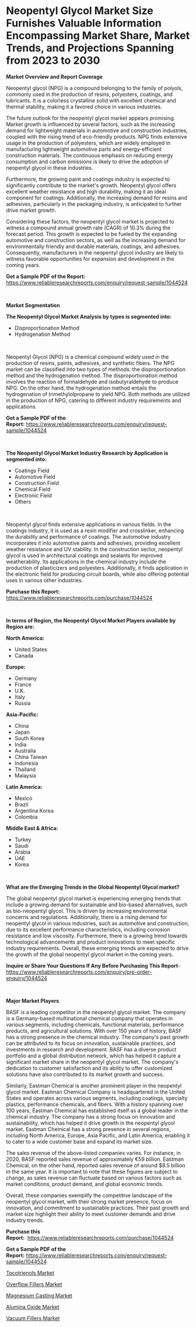 <p><h1>Neopentyl Glycol Market Size Furnishes Valuable Information Encompassing Market Share, Market Trends, and Projections Spanning from 2023 to 2030</h1></p><p><strong>Market Overview and Report Coverage</strong></p>
<p><p>Neopentyl glycol (NPG) is a compound belonging to the family of polyols, commonly used in the production of resins, polyesters, coatings, and lubricants. It is a colorless crystalline solid with excellent chemical and thermal stability, making it a favored choice in various industries.</p><p>The future outlook for the neopentyl glycol market appears promising. Market growth is influenced by several factors, such as the increasing demand for lightweight materials in automotive and construction industries, coupled with the rising trend of eco-friendly products. NPG finds extensive usage in the production of polyesters, which are widely employed in manufacturing lightweight automotive parts and energy-efficient construction materials. The continuous emphasis on reducing energy consumption and carbon emissions is likely to drive the adoption of neopentyl glycol in these industries.</p><p>Furthermore, the growing paint and coatings industry is expected to significantly contribute to the market's growth. Neopentyl glycol offers excellent weather resistance and high durability, making it an ideal component for coatings. Additionally, the increasing demand for resins and adhesives, particularly in the packaging industry, is anticipated to further drive market growth.</p><p>Considering these factors, the neopentyl glycol market is projected to witness a compound annual growth rate (CAGR) of 10.3% during the forecast period. This growth is expected to be fueled by the expanding automotive and construction sectors, as well as the increasing demand for environmentally friendly and durable materials, coatings, and adhesives. Consequently, manufacturers in the neopentyl glycol industry are likely to witness favorable opportunities for expansion and development in the coming years.</p></p>
<p><strong>Get a Sample PDF of the Report:</strong> <a href="https://www.reliableresearchreports.com/enquiry/request-sample/1044524">https://www.reliableresearchreports.com/enquiry/request-sample/1044524</a></p>
<p>&nbsp;</p>
<p><strong>Market Segmentation</strong></p>
<p><strong>The Neopentyl Glycol Market Analysis by types is segmented into:</strong></p>
<p><ul><li>Disproportionation Method</li><li>Hydrogenation Method</li></ul></p>
<p>&nbsp;</p>
<p><p>Neopentyl Glycol (NPG) is a chemical compound widely used in the production of resins, paints, adhesives, and synthetic fibers. The NPG market can be classified into two types of methods: the disproportionation method and the hydrogenation method. The disproportionation method involves the reaction of formaldehyde and isobutyraldehyde to produce NPG. On the other hand, the hydrogenation method entails the hydrogenation of trimethylolpropane to yield NPG. Both methods are utilized in the production of NPG, catering to different industry requirements and applications.</p></p>
<p><strong>Get a Sample PDF of the Report:</strong>&nbsp;<a href="https://www.reliableresearchreports.com/enquiry/request-sample/1044524">https://www.reliableresearchreports.com/enquiry/request-sample/1044524</a></p>
<p>&nbsp;</p>
<p><strong>The Neopentyl Glycol Market Industry Research by Application is segmented into:</strong></p>
<p><ul><li>Coatings Field</li><li>Automotive Field</li><li>Construction Field</li><li>Chemical Field</li><li>Electronic Field</li><li>Others</li></ul></p>
<p>&nbsp;</p>
<p><p>Neopentyl glycol finds extensive applications in various fields. In the coatings industry, it is used as a resin modifier and crosslinker, enhancing the durability and performance of coatings. The automotive industry incorporates it into automotive paints and adhesives, providing excellent weather resistance and UV stability. In the construction sector, neopentyl glycol is used in architectural coatings and sealants for improved weatherability. Its applications in the chemical industry include the production of plasticizers and polyesters. Additionally, it finds application in the electronic field for producing circuit boards, while also offering potential uses in various other industries.</p></p>
<p><strong>Purchase this Report:</strong>&nbsp; <a href="https://www.reliableresearchreports.com/purchase/1044524">https://www.reliableresearchreports.com/purchase/1044524</a></p>
<p>&nbsp;</p>
<p><strong>In terms of Region, the Neopentyl Glycol Market Players available by Region are:</strong></p>
<p>
    <p> <strong> North America: </strong>
        <ul>
            <li>United States</li>
            <li>Canada</li>
        </ul>
        </p> 
    <p> <strong> Europe: </strong>
        <ul>
            <li>Germany</li>
            <li>France</li>
            <li>U.K.</li>
            <li>Italy</li>
            <li>Russia</li>
        </ul>
        </p> 
    <p> <strong> Asia-Pacific: </strong>
        <ul>
            <li>China</li>
            <li>Japan</li>
            <li>South Korea</li>
            <li>India</li>
            <li>Australia</li>
            <li>China Taiwan</li>
            <li>Indonesia</li>
            <li>Thailand</li>
            <li>Malaysia</li>
        </ul>
        </p> 
    <p> <strong> Latin America: </strong>
        <ul>
            <li>Mexico</li>
            <li>Brazil</li>
            <li>Argentina Korea</li>
            <li>Colombia</li>
        </ul>
        </p> 
    <p> <strong> Middle East & Africa: </strong>
        <ul>
            <li>Turkey</li>
            <li>Saudi</li>
            <li>Arabia</li>
            <li>UAE</li>
            <li>Korea</li>
        </ul>
    </p>
    </p>
<p>&nbsp;</p>
<p><strong>What are the Emerging Trends in the Global Neopentyl Glycol market?</strong></p>
<p><p>The global neopentyl glycol market is experiencing emerging trends that include a growing demand for sustainable and bio-based alternatives, such as bio-neopentyl glycol. This is driven by increasing environmental concerns and regulations. Additionally, there is a rising demand for neopentyl glycol in various industries, such as automotive and construction, due to its excellent performance characteristics, including corrosion resistance and low viscosity. Furthermore, there is a growing trend towards technological advancements and product innovations to meet specific industry requirements. Overall, these emerging trends are expected to drive the growth of the global neopentyl glycol market in the coming years.</p></p>
<p><strong>Inquire or Share Your Questions If Any Before Purchasing This Report</strong>- <a href="https://www.reliableresearchreports.com/enquiry/pre-order-enquiry/1044524">https://www.reliableresearchreports.com/enquiry/pre-order-enquiry/1044524</a></p>
<p>&nbsp;</p>
<p><strong>Major Market Players</strong></p>
<p><p>BASF is a leading competitor in the neopentyl glycol market. The company is a Germany-based multinational chemical company that operates in various segments, including chemicals, functional materials, performance products, and agricultural solutions. With over 150 years of history, BASF has a strong presence in the chemical industry. The company's past growth can be attributed to its focus on innovation, sustainable practices, and investments in research and development. BASF has a diverse product portfolio and a global distribution network, which has helped it capture a significant market share in the neopentyl glycol market. The company's dedication to customer satisfaction and its ability to offer customized solutions have also contributed to its market growth and success.</p><p>Similarly, Eastman Chemical is another prominent player in the neopentyl glycol market. Eastman Chemical Company is headquartered in the United States and operates across various segments, including coatings, specialty plastics, performance chemicals, and fibers. With a history spanning over 100 years, Eastman Chemical has established itself as a global leader in the chemical industry. The company has a strong focus on innovation and sustainability, which has helped it drive growth in the neopentyl glycol market. Eastman Chemical has a strong presence in several regions, including North America, Europe, Asia Pacific, and Latin America, enabling it to cater to a wide customer base and expand its market size.</p><p>The sales revenue of the above-listed companies varies. For instance, in 2020, BASF reported sales revenue of approximately €59 billion. Eastman Chemical, on the other hand, reported sales revenue of around $8.5 billion in the same year. It is important to note that these figures are subject to change, as sales revenue can fluctuate based on various factors such as market conditions, product demand, and global economic trends.</p><p>Overall, these companies exemplify the competitive landscape of the neopentyl glycol market, with their strong market presence, focus on innovation, and commitment to sustainable practices. Their past growth and market size highlight their ability to meet customer demands and drive industry trends.</p></p>
<p><strong>Purchase this Report:</strong>&nbsp;&nbsp;<a href="https://www.reliableresearchreports.com/purchase/1044524">https://www.reliableresearchreports.com/purchase/1044524</a></p>
<p></p>
<p><strong>Get a Sample PDF of the Report:</strong>&nbsp;<a href="https://www.reliableresearchreports.com/enquiry/request-sample/1044524">https://www.reliableresearchreports.com/enquiry/request-sample/1044524</a></p>
<p><p><a href="https://medium.com/@smriti.reportprime/tocotrienols-market-furnishes-information-on-market-share-market-trends-and-market-growth-936acb66d9f3">Tocotrienols Market</a></p><p><a href="https://medium.com/@wadeodinnn745/overflow-fillers-market-report-reveals-the-latest-trends-and-growth-opportunities-of-this-market-bd52694a890e">Overflow Fillers Market</a></p><p><a href="https://github.com/AKSHATREPORTPRIME/Market-Research-Report-List-1/blob/main/magnesium-casting-market.md">Magnesium Casting Market</a></p><p><a href="https://github.com/lilstefpacute/Market-Research-Report-List-1/blob/main/alumina-oxide-market.md">Alumina Oxide Market</a></p><p><a href="https://medium.com/@noewwade60/vacuum-fillers-market-insights-into-market-cagr-market-trends-and-growth-strategies-643eebc6c228">Vacuum Fillers Market</a></p></p>